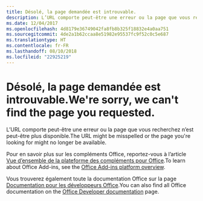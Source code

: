 ```yaml
---
title: Désolé, la page demandée est introuvable.
description: L’URL comporte peut-être une erreur ou la page que vous recherchez n’est peut-être plus disponible.
ms.date: 12/04/2017
ms.openlocfilehash: 4d8179e36749042fa8fb8b325f18832e4a0aa751
ms.sourcegitcommit: 4de2a1b62ccaa8e51982e95537fc9f52c0c5e687
ms.translationtype: HT
ms.contentlocale: fr-FR
ms.lasthandoff: 08/10/2018
ms.locfileid: "22925219"
---
```

# <a name="were-sorry-we-cant-find-the-page-you-requested"></a><span data-ttu-id="5b903-103">Désolé, la page demandée est introuvable.</span><span class="sxs-lookup"><span data-stu-id="5b903-103">We're sorry, we can't find the page you requested.</span></span>

<span data-ttu-id="5b903-104">L’URL comporte peut-être une erreur ou la page que vous recherchez n’est peut-être plus disponible.</span><span class="sxs-lookup"><span data-stu-id="5b903-104">The URL might be misspelled or the page you're looking for might no longer be available.</span></span>  

<span data-ttu-id="5b903-105">Pour en savoir plus sur les compléments Office, reportez-vous à l’article [Vue d’ensemble de la plateforme des compléments pour Office](https://docs.microsoft.com/office/dev/add-ins/overview/office-add-ins).</span><span class="sxs-lookup"><span data-stu-id="5b903-105">To learn about Office Add-ins, see the [Office Add-ins platform overview](https://docs.microsoft.com/office/dev/add-ins/overview/office-add-ins).</span></span>

<span data-ttu-id="5b903-106">Vous trouverez également toute la documentation Office sur la page [Documentation pour les développeurs Office](https://developer.microsoft.com/office/docs).</span><span class="sxs-lookup"><span data-stu-id="5b903-106">You can also find all Office documentation on the [Office Developer documentation](https://developer.microsoft.com/office/docs) page.</span></span>

